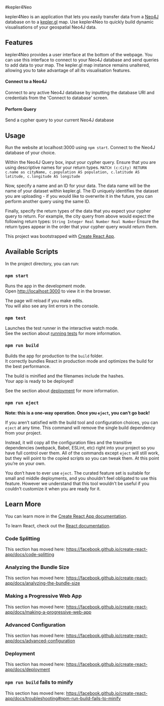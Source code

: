 #kepler4Neo

kepler4Neo is an application that lets you easily transfer data from a [Neo4J](https://neo4j.com/) database on to a [kepler.gl](https://kepler.gl/) map. Use kepler4Neo to quickly build dynamic visualisations of your geospatial Neo4J data.

## Features

kepler4Neo provides a user interface at the bottom of the webpage. You can use this interface to connect to your Neo4J database and send queries to add data to your map. The kepler.gl map instance remains unaltered, allowing you to take advantage of all its visualisation features.

#### Connect to a Neo4J
Connect to any active Neo4J database by inputting the database URI and credentials from the 'Connect to database' screen. 

#### Perform Query
Send a cypher query to your current Neo4J database

## Usage

Run the website at localhost:3000 using `npm start`. Connect to the Neo4J database of your choice.

Within the Neo4J Query box, input your cypher query. Ensure that you are using descriptive names for your return types.
`MATCH (c:City) RETURN c.name as cityName, c.population AS population, c.latitude AS latitude, c.longitude AS longitude `

Now, specify a name and an ID for your data. The data name will be the name of your dataset within kepler.gl. The ID uniquely identifies the dataset you are uploading - if you would like to overwrite it in the future, you can perform another query using the same ID.

Finally, specify the return types of the data that you expect your cypher query to return.
For example, the city query from above would expect the following return types:
`String
Integer
Real Number
Real Number` 
Ensure the return types appear in the order that your cypher query would return them.






This project was bootstrapped with [Create React App](https://github.com/facebook/create-react-app).

## Available Scripts

In the project directory, you can run:

### `npm start`

Runs the app in the development mode.<br />
Open [http://localhost:3000](http://localhost:3000) to view it in the browser.

The page will reload if you make edits.<br />
You will also see any lint errors in the console.

### `npm test`

Launches the test runner in the interactive watch mode.<br />
See the section about [running tests](https://facebook.github.io/create-react-app/docs/running-tests) for more information.

### `npm run build`

Builds the app for production to the `build` folder.<br />
It correctly bundles React in production mode and optimizes the build for the best performance.

The build is minified and the filenames include the hashes.<br />
Your app is ready to be deployed!

See the section about [deployment](https://facebook.github.io/create-react-app/docs/deployment) for more information.

### `npm run eject`

**Note: this is a one-way operation. Once you `eject`, you can’t go back!**

If you aren’t satisfied with the build tool and configuration choices, you can `eject` at any time. This command will remove the single build dependency from your project.

Instead, it will copy all the configuration files and the transitive dependencies (webpack, Babel, ESLint, etc) right into your project so you have full control over them. All of the commands except `eject` will still work, but they will point to the copied scripts so you can tweak them. At this point you’re on your own.

You don’t have to ever use `eject`. The curated feature set is suitable for small and middle deployments, and you shouldn’t feel obligated to use this feature. However we understand that this tool wouldn’t be useful if you couldn’t customize it when you are ready for it.

## Learn More

You can learn more in the [Create React App documentation](https://facebook.github.io/create-react-app/docs/getting-started).

To learn React, check out the [React documentation](https://reactjs.org/).

### Code Splitting

This section has moved here: https://facebook.github.io/create-react-app/docs/code-splitting

### Analyzing the Bundle Size

This section has moved here: https://facebook.github.io/create-react-app/docs/analyzing-the-bundle-size

### Making a Progressive Web App

This section has moved here: https://facebook.github.io/create-react-app/docs/making-a-progressive-web-app

### Advanced Configuration

This section has moved here: https://facebook.github.io/create-react-app/docs/advanced-configuration

### Deployment

This section has moved here: https://facebook.github.io/create-react-app/docs/deployment

### `npm run build` fails to minify

This section has moved here: https://facebook.github.io/create-react-app/docs/troubleshooting#npm-run-build-fails-to-minify
